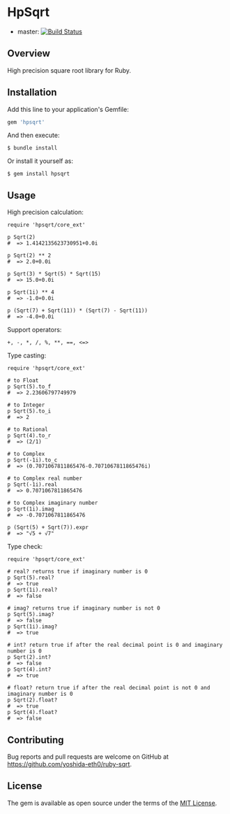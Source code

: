 # HpSqrt

- master: [![Build Status](https://travis-ci.org/yoshida-eth0/ruby-sqrt.svg?branch=master)](https://travis-ci.org/yoshida-eth0/ruby-sqrt)

## Overview

High precision square root library for Ruby.

## Installation

Add this line to your application's Gemfile:

```ruby
gem 'hpsqrt'
```

And then execute:

    $ bundle install

Or install it yourself as:

    $ gem install hpsqrt

## Usage

High precision calculation:

    require 'hpsqrt/core_ext'
    
    p Sqrt(2)
    #  => 1.4142135623730951+0.0i
    
    p Sqrt(2) ** 2
    #  => 2.0+0.0i
    
    p Sqrt(3) * Sqrt(5) * Sqrt(15)
    #  => 15.0+0.0i
    
    p Sqrt(1i) ** 4
    #  => -1.0+0.0i
    
    p (Sqrt(7) + Sqrt(11)) * (Sqrt(7) - Sqrt(11))
    #  => -4.0+0.0i

Support operators:

    +, -, *, /, %, **, ==, <=>

Type casting:

    require 'hpsqrt/core_ext'
    
    # to Float
    p Sqrt(5).to_f
    #  => 2.23606797749979
    
    # to Integer
    p Sqrt(5).to_i
    #  => 2
    
    # to Rational
    p Sqrt(4).to_r
    #  => (2/1)
    
    # to Complex
    p Sqrt(-1i).to_c
    #  => (0.7071067811865476-0.7071067811865476i) 
    
    # to Complex real number
    p Sqrt(-1i).real
    #  => 0.7071067811865476
    
    # to Complex imaginary number
    p Sqrt(1i).imag
    #  => -0.7071067811865476
    
    p (Sqrt(5) + Sqrt(7)).expr
    #  => "√5 + √7" 

Type check:

    require 'hpsqrt/core_ext'
    
    # real? returns true if imaginary number is 0
    p Sqrt(5).real?
    #  => true
    p Sqrt(1i).real?
    #  => false

    # imag? returns true if imaginary number is not 0
    p Sqrt(5).imag?
    #  => false
    p Sqrt(1i).imag?
    #  => true
    
    # int? return true if after the real decimal point is 0 and imaginary number is 0
    p Sqrt(2).int?
    #  => false
    p Sqrt(4).int?
    #  => true
    
    # float? return true if after the real decimal point is not 0 and imaginary number is 0
    p Sqrt(2).float?
    #  => true
    p Sqrt(4).float?
    #  => false

## Contributing

Bug reports and pull requests are welcome on GitHub at https://github.com/yoshida-eth0/ruby-sqrt.

## License

The gem is available as open source under the terms of the [MIT License](https://opensource.org/licenses/MIT).
